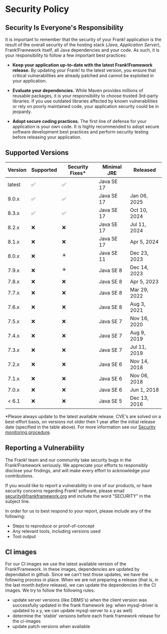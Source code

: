 # Security Policy

## Security Is Everyone's Responsibility

It is important to remember that the security of your Frank! application is
the result of the overall security of the hosting stack
(*Java*, *Application Server*), Frank!Framework itself, all Java dependencies and
your code. As such, it is your responsibility to follow a few important best
practices:

* **Keep your application up-to-date with the latest Frank!Framework release.** 
By updating your Frank! to the latest version, you ensure that critical vulnerabilities 
are already patched and cannot be exploited in your application.

* **Evaluate your dependencies.** While Maven provides millions of reusable packages,
it is your responsibility to choose trusted 3rd-party libraries. If you use outdated
libraries affected by known vulnerabilities or rely on poorly maintained code,
your application security could be in jeopardy.

* **Adopt secure coding practices.** The first line of defense for your application
is your own code. It is highly recommended to adopt secure software development 
best practices and perform security testing before releasing your application.


## Supported Versions

| Version | Supported                  | Security Fixes*          | Minimal JRE | Released         |
| ------- | -------------------------- | ------------------------ | ----------- | ---------------- |
| latest  | :white_check_mark:         |:white_check_mark:        | Java SE 17  |                  |
| 9.0.x   | :white_check_mark:         |:white_check_mark:        | Java SE 17  | Jan 06, 2025     |
| 8.3.x   | :white_check_mark:         |:white_check_mark:        | Java SE 17  | Oct 10, 2024     |
| 8.2.x   | :x:                        |:x:                       | Java SE 17  | Jul 11, 2024     |
| 8.1.x   | :x:                        |:x:                       | Java SE 17  | Apr 5, 2024      |
| 8.0.x   | :x:                        |:eight_pointed_black_star:| Java SE 11  | Dec 23, 2023     |
| 7.9.x   | :x:                        |:eight_pointed_black_star:| Java SE 8   | Dec 14, 2023     |
| 7.8.x   | :x:                        |:x:                       | Java SE 8   | Apr 5, 2023      |
| 7.7.x   | :x:                        |:x:                       | Java SE 8   | Mar 29, 2022     |
| 7.6.x   | :x:                        |:x:                       | Java SE 8   | Aug 3, 2021      |
| 7.5.x   | :x:                        |:x:                       | Java SE 7   | Nov 16, 2020     |
| 7.4.x   | :x:                        |:x:                       | Java SE 7   | Aug 9, 2019      |
| 7.3.x   | :x:                        |:x:                       | Java SE 7   | Jul 11, 2019     |
| 7.2.x   | :x:                        |:x:                       | Java SE 6   | Nov 14, 2018     |
| 7.1.x   | :x:                        |:x:                       | Java SE 6   | Nov 06, 2018     |
| 7.0.x   | :x:                        |:x:                       | Java SE 6   | Jun 1, 2018      |
| < 6.1   | :x:                        |:x:                       | Java SE 5   | Dec 13, 2016     |

*Please always update to the latest available release. CVE's are solved on a best-effort basis, on versions not older then 1 year after the initial release date (specified in the table above). For more information see our [Security monitoring procedure](https://github.com/frankframework/frankframework/wiki/Security-monitoring-procedure).

## Reporting a Vulnerability

The Frank! team and our community take security bugs in the Frank!Framework seriously. We appreciate your efforts to 
responsibly disclose your findings, and will make every effort to acknowledge your contributions.

If you would like to report a vulnerability in one of our products, or have security concerns regarding Frank! software, 
please email security@frankframework.org and include the word "SECURITY" in the subject line.

In order for us to best respond to your report, please include any of the following:

* Steps to reproduce or proof-of-concept
* Any relevant tools, including versions used
* Tool output

## CI images
For our CI images we use the latest available version of the Frank!Framework. In these images, dependencies are updated by dependabot in github. 
Since we can't test those updates, we have the following process in place. When we are not preparing a release (that is, in the last month _before_ release), we can update the dependencies in the CI images. 
We try to follow the following rules:
* update server versions (like DBMS's) when the client version was successfully updated in the frank framework (eg: when mysql-driver is updated to x.y, we can update mysql-server to x.y as well)
* determine the 'stable' versions before each frank framework release for the ci-images
* update patch versions when available

